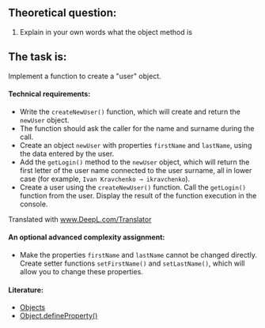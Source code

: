 ## Theoretical question:

1. Explain in your own words what the object method is

## The task is:

Implement a function to create a "user" object.

#### Technical requirements:
- Write the `createNewUser()` function, which will create and return the `newUser` object.
- The function should ask the caller for the name and surname during the call.
- Create an object `newUser` with properties `firstName` and `lastName`, using the data entered by the user.
- Add the `getLogin()` method to the `newUser` object, which will return the first letter of the user name connected to the user surname, all in lower case (for example, `Ivan Kravchenko → ikravchenko`).
- Create a user using the `createNewUser()` function. Call the `getLogin()` function from the user. Display the result of the function execution in the console.

Translated with www.DeepL.com/Translator

#### An optional advanced complexity assignment:
- Make the properties `firstName` and `lastName` cannot be changed directly. Create setter functions `setFirstName()` and `setLastName()`, which will allow you to change these properties.

#### Literature:
- [Objects](https://learn.javascript.info/object)
- [Object.defineProperty()](https://developer.mozilla.org/en/docs/Web/JavaScript/Reference/Global_Objects/Object/defineProperty)
